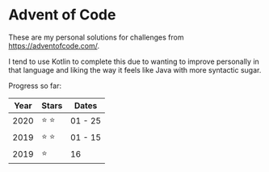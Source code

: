 # Advent of Code 
These are my personal solutions for challenges from https://adventofcode.com/.

I tend to use Kotlin to complete this due to wanting to improve personally in that 
language and liking the way it feels like Java with more syntactic sugar.

Progress so far:

| Year | Stars | Dates |
| --- | --- | --- |
| 2020 | :star: :star: | 01 - 25 |
| 2019 | :star: :star: | 01 - 15 |
| 2019 | :star: | 16 |

